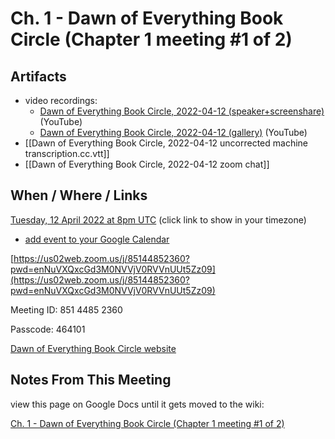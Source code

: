 # Ch. 1 - Dawn of Everything Book Circle (Chapter 1 meeting #1 of 2)

## Artifacts

- video recordings:
	- [Dawn of Everything Book Circle, 2022-04-12 (speaker+screenshare)](https://youtu.be/Sj7DT5KFusc) (YouTube)
	- [Dawn of Everything Book Circle, 2022-04-12 (gallery)](https://youtu.be/ZsnTfIaeD0s) (YouTube)
- [[Dawn of Everything Book Circle, 2022-04-12 uncorrected machine transcription.cc.vtt]]
- [[Dawn of Everything Book Circle, 2022-04-12 zoom chat]]

## When / Where / Links

[Tuesday, 12 April 2022 at 8pm UTC](https://www.timeanddate.com/worldclock/fixedtime.html?msg=Ch.+1+-+Dawn+of+Everything+Book+Circle+%28Chapter+1+meeting+%231+of+2%29&iso=20220412T20&p1=1440&ah=1&am=30) (click link to show in your timezone)

- [add event to your Google Calendar](https://calendar.google.com/event?action=TEMPLATE&tmeid=MmxnZHZoODN2OHVvczNiNnZmOThvbjljNm8gcGV0ZXIua2FtaW5za2lAbQ&tmsrc=peter.kaminski%40gmail.com)


[https://us02web.zoom.us/j/85144852360?pwd=enNuVXQxcGd3M0NVVjV0RVVnUUt5Zz09](https://us02web.zoom.us/j/85144852360?pwd=enNuVXQxcGd3M0NVVjV0RVVnUUt5Zz09)

Meeting ID: 851 4485 2360

Passcode: 464101


[Dawn of Everything Book Circle website](https://doe.bookcircle.academy/)

## Notes From This Meeting

view this page on Google Docs until it gets moved to the wiki:

[Ch. 1 - Dawn of Everything Book Circle (Chapter 1 meeting #1 of 2)](https://docs.google.com/document/d/1-iGlpj6UB19lZ8UiHBjUCOj6qzoTYXbWnWSYZsUaU28/edit?usp=sharing)